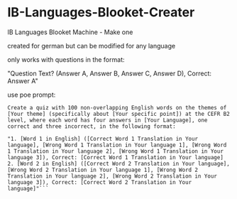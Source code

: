 # IB-Languages-Blooket-Creater
IB Languages Blooket Machine - Make one

created for german but can be modified for any language

only works with questions in the format:

"Question Text? (Answer A, Answer B, Answer C, Answer D), Correct: Answer A"

use poe prompt:

```
Create a quiz with 100 non-overlapping English words on the themes of [Your theme] (specifically about [Your specific point]) at the CEFR B2 level, where each word has four answers in [Your Language], one correct and three incorrect, in the following format:

"1. [Word 1 in English] ([Correct Word 1 Translation in Your language], [Wrong Word 1 Translation in Your language 1], [Wrong Word 1 Translation in Your language 2], [Wrong Word 1 Translation in Your language 3]), Correct: [Correct Word 1 Translation in Your language]
2. [Word 2 in English] ([Correct Word 2 Translation in Your language], [Wrong Word 2 Translation in Your language 1], [Wrong Word 2 Translation in Your language 2], [Wrong Word 2 Translation in Your language 3]), Correct: [Correct Word 2 Translation in Your language]"```
